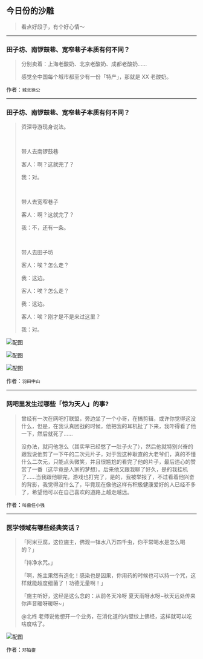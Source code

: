 ## 今日份的沙雕

> 看点好段子，有个好心情～


 
---

### 田子坊、南锣鼓巷、宽窄巷子本质有何不同？

> 分别卖着：上海老酸奶、北京老酸奶、成都老酸奶……
> 
> 感觉全中国每个城市都至少有一份「特产」，那就是 XX 老酸奶。


作者：`城北徐公`

---

### 田子坊、南锣鼓巷、宽窄巷子本质有何不同？

> 资深导游现身说法。
> 
>  
> 
> 带人去南锣鼓巷
> 
> 客人：啊？这就完了？
> 
> 我：对。
> 
>  
> 
> 带人去宽窄巷子
> 
> 客人：啊？这就完了？
> 
> 我：不，还有一条。
> 
>  
> 
> 带人去田子坊
> 
> 客人：唉？怎么走？
> 
> 我：这边。
> 
> 客人：唉？怎么走？
> 
> 我：这边。
> 
> 客人：唉？刚才是不是来过这里？
> 
> 我：对。



![配图](http://pic4.zhimg.com/70/v2-8191c16b7e7d7f286a91b2c7d1faf79b_b.jpg)



![配图](http://pic2.zhimg.com/70/v2-3c0bb04299840353097c993e609a7fe9_b.jpg)



![配图](http://pic3.zhimg.com/70/v2-f3646b17d8ced60def8add4ba8d18062_b.jpg)


作者：`羽田中山`

---

### 网吧里发生过哪些「惊为天人」的事?

> 曾经有一次在网吧打联盟，旁边坐了一个小哥，在搞剪辑，或许你觉得这没什么，但是，在我认真团战的时候，他把我的耳机扯了下来，我吓得看了他一下，然后就死了……
> 
> 没办法，就问他怎么（其实早已经憋了一肚子火了），然后他就特别兴奋的跟我说他剪了一下午的二次元片子，对于我这种耿直的大老爷们，真的不懂什么二次元，只能点头微笑，并且很尴尬的看完了他的片子，最后违心的赞赏了一番（这毕竟是人家的梦想）。后来他又跟我聊了好久，是的我挂机了……当我跟他聊完，游戏也打完了，是的，我被举报了，不过看着他兴奋的背影，我觉得没什么了，毕竟现在像他这样有积极健康爱好的人已经不多了，希望他可以在自己喜欢的道路上越走越远。


作者：`叫兽任小强`

---

### 医学领域有哪些经典笑话？

> 「阿米豆腐，这位施主，佛观一钵水八万四千虫，你平常喝水是怎么喝的？」
> 
> 「持净水咒。」
> 
> 「啊，施主果然有造化！感染也是因果，你用药的时候也可以持一个咒，这样就能超度细菌了！功德无量啊！」
> 
> 「施主听好，这经是这么念的：从前冬天冷呀 夏天雨呀水呀~秋天远处传来你声音暖呀暖呀~」
> 
> @北柊 老师说他想开一个业务，在消化道的内壁纹上佛经，这样就可以吃啥度啥了。



![配图](http://pic1.zhimg.com/70/v2-3da4696441cd7fdd514304dcfbcadc24_b.jpg)


作者：`邓铂鋆`